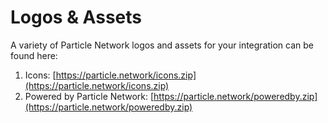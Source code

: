 # Logos & Assets

A variety of Particle Network logos and assets for your integration can be found here:&#x20;

1. Icons: [https://particle.network/icons.zip](https://particle.network/icons.zip)
2. Powered by Particle Network: [https://particle.network/poweredby.zip](https://particle.network/poweredby.zip)
